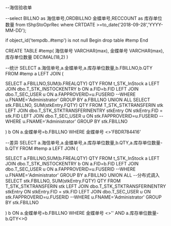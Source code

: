 --海信验收单

--select BILLNO as 海信单号,ORDBILLNO 金蝶单号,RECCOUNT as 库存单位数量  from tShpStoOprRec where CRTDATE >=to_date('2018-09-28','YYYY-MM-DD');



if object_id('tempdb..#temp') is not null Begin
    drop table #temp
End

CREATE TABLE #temp(
海信单号 VARCHAR(max),
金蝶单号 VARCHAR(max),
库存单位数量 DECIMAL(18,2)
)



--统计
SELECT a.海信单号,a.金蝶单号,a.库存单位数量,b.FBILLNO,b.QTY FROM #temp a
LEFT   JOIN (

SELECT a.FBILLNO,SUM(b.FREALQTY) QTY FROM t_STK_InStock a
LEFT JOIN dbo.T_STK_INSTOCKENTRY b ON a.FID=b.FID
LEFT JOIN dbo.T_SEC_USER u ON a.FAPPROVERID=u.FUSERID
--WHERE  u.FNAME='Administrator' 
GROUP BY a.FBILLNO
UNION ALL 
SELECT stk.FBILLNO, SUM(stkEntry.FQTY) QTY FROM T_STK_STKTRANSFERIN stk
LEFT JOIN dbo.T_STK_STKTRANSFERINENTRY stkEntry ON stkEntry.FID = stk.FID
LEFT JOIN dbo.T_SEC_USER u ON stk.FAPPROVERID=u.FUSERID
--WHERE u.FNAME='Administrator'
GROUP BY stk.FBILLNO

) b ON a.金蝶单号=b.FBILLNO
WHERE 金蝶单号 <>'FBDR784416'


--差异
SELECT a.海信单号,a.金蝶单号,a.库存单位数量,b.QTY,a.库存单位数量-b.QTY FROM #temp a
LEFT   JOIN (


SELECT a.FBILLNO,SUM(b.FREALQTY) QTY FROM t_STK_InStock a
LEFT JOIN dbo.T_STK_INSTOCKENTRY b ON a.FID=b.FID
LEFT JOIN dbo.T_SEC_USER u ON a.FAPPROVERID=u.FUSERID
--WHERE  u.FNAME='Administrator' 
GROUP BY a.FBILLNO
UNION ALL
--分布式调入
SELECT stk.FBILLNO, SUM(stkEntry.FQTY) QTY FROM T_STK_STKTRANSFERIN stk
LEFT JOIN dbo.T_STK_STKTRANSFERINENTRY stkEntry ON stkEntry.FID = stk.FID
LEFT JOIN dbo.T_SEC_USER u ON stk.FAPPROVERID=u.FUSERID
--WHERE u.FNAME='Administrator'
GROUP BY stk.FBILLNO

) b ON a.金蝶单号=b.FBILLNO
WHERE 金蝶单号 <>'' AND a.库存单位数量-b.QTY<>0